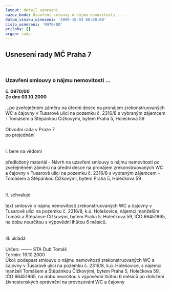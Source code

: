 ```yaml
---
layout: detail_usneseni
nazev_bodu: Uzavření smlouvy o nájmu nemovitosti ...
datum_vzniku_usneseni: '2000-10-03 00:00:00'
cislo_usneseni: '0970/00'
prilohy: []
organ: rada
---
```

<div id="ucUsn_pList" class="usn">
	<span><h2>Usnesení rady MČ Praha 7 </h2>
<br></span><div class="standBody">
<span><h3>Uzavření smlouvy o nájmu nemovitosti ...</h3></span><div class="center">
		<strong>č. 0970/00</strong><br>
	</div>
<div class="center">
		<strong>Ze dne 03.10.2000</strong><br><br>
	</div>...po zveřejněném záměru na úřední desce na pronájem zrekonstruovaných WC a čajovny v Tusarově ulici na pozemku č. 2316/8 s vybraným zájemcem - Tomášem a Štěpánkou Čížkovými, bytem Praha 5, Holečkova 59<br><br>Obvodní rada v Praze 7<br>po projednání<br><br><br>I.	bere na vědomí<br><br> předložený materiál - Návrh na uzavření smlouvy o nájmu nemovitosti po zveřejněném záměru na úřední desce na pronájem zrekonstruovaných WC a čajovny v Tusarově ulici na pozemku č. 2316/8 s vybraným zájemcem - Tomášem a Štěpánkou Čížkovými, bytem Praha 5, Holečkova 59<br><br><br>II.	schvaluje <br><br>text smlouvy o nájmu nemovitosti zrekonstruovaných WC a čajovny v Tusarově ulici na pozemku č. 2316/8, k.ú. Holešovice, nájemci manželům Tomáši a Štěpánce Čížkovým, bytem Praha 5, Holečkova 59, IČO 66451965, na dobu neurčitou s výpovědní lhůtou 6 měsíců.<br><br><br>III.	ukládá <br><br> Určen:	–––––	STA Dub Tomáš<br>Termín: 16.10.2000<br>Úkol:	podepsat smlouvu o nájmu nemovitosti zrekonstruovaných WC a čajovny v Tusarově ulici na pozemku č. 2316/8, k.ú. Holešovice, s nájemci manželi Tomášem a Štěpánkou Čížkovými, bytem Praha 5, Holečkova 59, IČO 66451965, na dobu neurčitou s výpovědní lhůtou 6 měsíců po doložení živnostenských oprávnění na provozování WC a čajovny<br> <br>
</div>
</div>